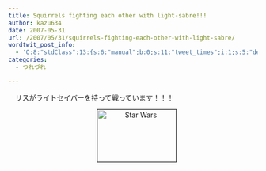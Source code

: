 ```yaml
---
title: Squirrels fighting each other with light-sabre!!!
author: kazu634
date: 2007-05-31
url: /2007/05/31/squirrels-fighting-each-other-with-light-sabre/
wordtwit_post_info:
  - 'O:8:"stdClass":13:{s:6:"manual";b:0;s:11:"tweet_times";i:1;s:5:"delay";i:0;s:7:"enabled";i:1;s:10:"separation";s:2:"60";s:7:"version";s:3:"3.7";s:14:"tweet_template";b:0;s:6:"status";i:2;s:6:"result";a:0:{}s:13:"tweet_counter";i:2;s:13:"tweet_log_ids";a:1:{i:0;i:2971;}s:9:"hash_tags";a:0:{}s:8:"accounts";a:1:{i:0;s:7:"kazu634";}}'
categories:
  - つれづれ

---
```

<div class="section">
<p>
    　リスがライトセイバーを持って戦っています！！！
</p>
  
<p>
<center>
      &#160;&#160;&#160; <a href="http://www.flickr.com/photo_zoom.gne?id=37505360&size=o" onclick="__gaTracker('send', 'event', 'outbound-article', 'http://www.flickr.com/photo_zoom.gne?id=37505360&size=o', '');" target="_blank"><img width="159" alt="Star Wars" src="http://image.blog.livedoor.jp/simoom634/imgs/f/f/fff97ec7-s.jpg" class="pict" height="106" border="1" /></a>
</center></div>